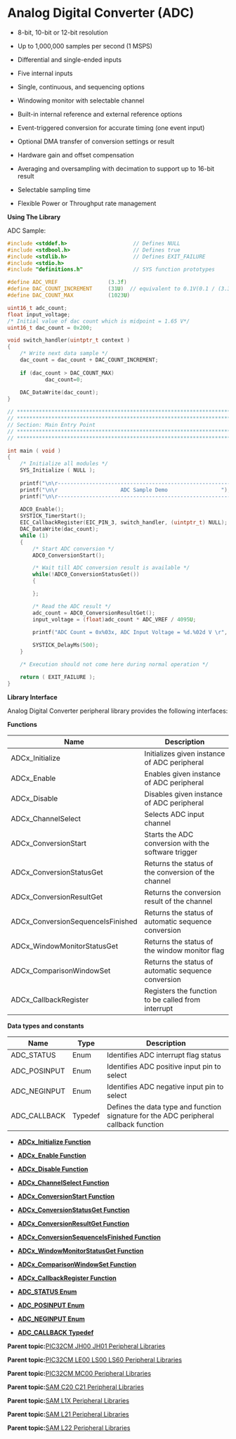 # Analog Digital Converter \(ADC\)

-   8-bit, 10-bit or 12-bit resolution

-   Up to 1,000,000 samples per second \(1 MSPS\)

-   Differential and single-ended inputs

-   Five internal inputs

-   Single, continuous, and sequencing options

-   Windowing monitor with selectable channel

-   Built-in internal reference and external reference options

-   Event-triggered conversion for accurate timing \(one event input\)

-   Optional DMA transfer of conversion settings or result

-   Hardware gain and offset compensation

-   Averaging and oversampling with decimation to support up to 16-bit result

-   Selectable sampling time

-   Flexible Power or Throughput rate management


**Using The Library**

ADC Sample:

```c
#include <stddef.h>                     // Defines NULL
#include <stdbool.h>                    // Defines true
#include <stdlib.h>                     // Defines EXIT_FAILURE
#include <stdio.h>
#include "definitions.h"                // SYS function prototypes

#define ADC_VREF                (3.3f)
#define DAC_COUNT_INCREMENT     (31U)  // equivalent to 0.1V(0.1 / (3.3 / ((2^10) - 1))) 
#define DAC_COUNT_MAX           (1023U)

uint16_t adc_count;
float input_voltage;
/* Initial value of dac count which is midpoint = 1.65 V*/
uint16_t dac_count = 0x200;   

void switch_handler(uintptr_t context )
{
    /* Write next data sample */
    dac_count = dac_count + DAC_COUNT_INCREMENT;
    
    if (dac_count > DAC_COUNT_MAX)
            dac_count=0;    
    
    DAC_DataWrite(dac_count);
}

// *****************************************************************************
// *****************************************************************************
// Section: Main Entry Point
// *****************************************************************************
// *****************************************************************************

int main ( void )
{
    /* Initialize all modules */
    SYS_Initialize ( NULL );
    
    printf("\n\r---------------------------------------------------------");
    printf("\n\r                    ADC Sample Demo                 ");
    printf("\n\r---------------------------------------------------------\n\r");
    
    ADC0_Enable();
    SYSTICK_TimerStart();
    EIC_CallbackRegister(EIC_PIN_3, switch_handler, (uintptr_t) NULL);
    DAC_DataWrite(dac_count);
    while (1)
    {
        /* Start ADC conversion */
        ADC0_ConversionStart();

        /* Wait till ADC conversion result is available */
        while(!ADC0_ConversionStatusGet())
        {

        };

        /* Read the ADC result */
        adc_count = ADC0_ConversionResultGet();
        input_voltage = (float)adc_count * ADC_VREF / 4095U;

        printf("ADC Count = 0x%03x, ADC Input Voltage = %d.%02d V \r", adc_count, (int)input_voltage, (int)((input_voltage - (int)input_voltage)*100.0));
        
        SYSTICK_DelayMs(500);
    }

    /* Execution should not come here during normal operation */

    return ( EXIT_FAILURE );
}
```

**Library Interface**

Analog Digital Converter peripheral library provides the following interfaces:

**Functions**

|Name|Description|
|----|-----------|
|ADCx\_Initialize|Initializes given instance of ADC peripheral|
|ADCx\_Enable|Enables given instance of ADC peripheral|
|ADCx\_Disable|Disables given instance of ADC peripheral|
|ADCx\_ChannelSelect|Selects ADC input channel|
|ADCx\_ConversionStart|Starts the ADC conversion with the software trigger|
|ADCx\_ConversionStatusGet|Returns the status of the conversion of the channel|
|ADCx\_ConversionResultGet|Returns the conversion result of the channel|
|ADCx\_ConversionSequenceIsFinished|Returns the status of automatic sequence conversion|
|ADCx\_WindowMonitorStatusGet|Returns the status of the window monitor flag|
|ADCx\_ComparisonWindowSet|Returns the status of automatic sequence conversion|
|ADCx\_CallbackRegister|Registers the function to be called from interrupt|

**Data types and constants**

|Name|Type|Description|
|----|----|-----------|
|ADC\_STATUS|Enum|Identifies ADC interrupt flag status|
|ADC\_POSINPUT|Enum|Identifies ADC positive input pin to select|
|ADC\_NEGINPUT|Enum|Identifies ADC negative input pin to select|
|ADC\_CALLBACK|Typedef|Defines the data type and function signature for the ADC peripheral callback function|

-   **[ADCx\_Initialize Function](GUID-396C47E4-A7E5-4E83-B9B2-C1C2D6B38DA0.md)**  

-   **[ADCx\_Enable Function](GUID-3A6F7362-5060-4448-A253-5E155F1FB260.md)**  

-   **[ADCx\_Disable Function](GUID-B8220677-A69F-4451-A8CD-70CF1BEE850A.md)**  

-   **[ADCx\_ChannelSelect Function](GUID-12F0436D-EE84-4725-ADBC-EE75B8D1E619.md)**  

-   **[ADCx\_ConversionStart Function](GUID-6307B3DB-26C1-412F-A8A1-E25191B387AE.md)**  

-   **[ADCx\_ConversionStatusGet Function](GUID-AE417AA9-160E-4699-98E3-812A908BB9B3.md)**  

-   **[ADCx\_ConversionResultGet Function](GUID-F3D36D4D-91DA-4978-9EE3-53C6C3740F7C.md)**  

-   **[ADCx\_ConversionSequenceIsFinished Function](GUID-AC43EEA5-C23C-4B7C-9A7C-769C815B66C8.md)**  

-   **[ADCx\_WindowMonitorStatusGet Function](GUID-ECCE74A7-DF45-445D-8A8D-777B5FF67878.md)**  

-   **[ADCx\_ComparisonWindowSet Function](GUID-98A43D93-0158-4DEA-900F-9F0668981AF0.md)**  

-   **[ADCx\_CallbackRegister Function](GUID-7E626C3E-2FEB-4000-85F0-795BC62A9F46.md)**  

-   **[ADC\_STATUS Enum](GUID-04AFDA57-90CB-41DE-A29F-A0CEA0798CAA.md)**  

-   **[ADC\_POSINPUT Enum](GUID-946C02EB-F235-4032-B35C-D6A1B39CA0E7.md)**  

-   **[ADC\_NEGINPUT Enum](GUID-6056A7C5-9481-4AE6-8A9D-030CB9BCE578.md)**  

-   **[ADC\_CALLBACK Typedef](GUID-8D89973F-1373-4767-AD21-FCFCF48B5B1F.md)**  


**Parent topic:**[PIC32CM JH00 JH01 Peripheral Libraries](GUID-05924E45-D6B3-4F33-A5EA-9B080FC421D8.md)

**Parent topic:**[PIC32CM LE00 LS00 LS60 Peripheral Libraries](GUID-F80F1B47-C3E4-4803-ACB6-D30AC5EB7B45.md)

**Parent topic:**[PIC32CM MC00 Peripheral Libraries](GUID-ADF45DC0-B32C-4D1F-9332-59EC0DF5097E.md)

**Parent topic:**[SAM C20 C21 Peripheral Libraries](GUID-49072E61-B7F2-4B32-952E-D6F5FB361AFB.md)

**Parent topic:**[SAM L1X Peripheral Libraries](GUID-D259BBBC-6BC2-4F69-849B-C06DF4DDD5F8.md)

**Parent topic:**[SAM L21 Peripheral Libraries](GUID-230EF724-3CDA-4F88-8E42-0EF4C1CA112D.md)

**Parent topic:**[SAM L22 Peripheral Libraries](GUID-C3997EBF-87A0-4DD9-BCB0-C8A58B62E44B.md)

